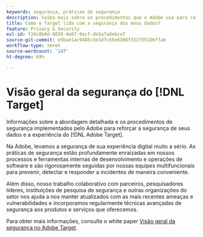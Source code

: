 ```yaml
---
keywords: segurança, práticas de segurança
description: Saiba mais sobre os procedimentos que o Adobe usa para reforçar a segurança de seus dados e a experiência do  [!DNL Adobe Target] .
title: Como o Target lida com a segurança dos meus dados?
feature: Privacy & Security
exl-id: f24c8b0d-8039-4e07-9ecf-de5a7adebce7
source-git-commit: e5bae1ac9485c3e1d7c55e6386f332755196ffab
workflow-type: tm+mt
source-wordcount: '147'
ht-degree: 69%

---
```


# Visão geral da segurança do [!DNL Target]

Informações sobre a abordagem detalhada e os procedimentos de segurança implementados pelo Adobe para reforçar a segurança de seus dados e a experiência do [!DNL Adobe Target].

Na Adobe, levamos a segurança de sua experiência digital muito a sério. As práticas de segurança estão profundamente enraizadas em nossos processos e ferramentas internas de desenvolvimento e operações de software e são rigorosamente seguidas por nossas equipes multifuncionais para prevenir, detectar e responder a incidentes de maneira conveniente.

Além disso, nosso trabalho colaborativo com parceiros, pesquisadores líderes, instituições de pesquisa de segurança e outras organizações do setor nos ajuda a nos manter atualizados com as mais recentes ameaças e vulnerabilidades e incorporamos regularmente técnicas avançadas de segurança aos produtos e serviços que oferecemos.

Para obter mais informações, consulte o white paper [Visão geral da segurança no Adobe Target](https://www.adobe.com/content/dam/cc/en/security/pdfs/AdobeTargetSecurityOverview.pdf).
